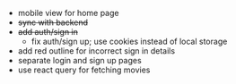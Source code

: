 - mobile view for home page
- ~~sync with backend~~
- ~~add auth/sign in~~
  - fix auth/sign up; use cookies instead of local storage
- add red outline for incorrect sign in details
- separate login and sign up pages
- use react query for fetching movies
